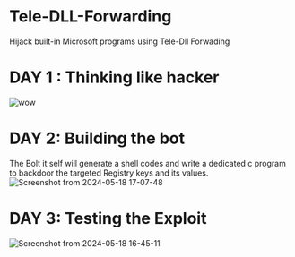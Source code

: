 # Tele-DLL-Forwarding
Hijack built-in Microsoft programs using Tele-Dll Forwading

# DAY 1 : Thinking like hacker
![wow](https://github.com/AuxGrep/Tele-DLL-Forwarding/assets/103135612/f97b27ce-8233-4f8e-9a22-25c65c26092c)

# DAY 2: Building the bot
The Bolt it self will generate a shell codes and write a dedicated c program to backdoor the targeted Registry keys and its values.
![Screenshot from 2024-05-18 17-07-48](https://github.com/AuxGrep/Tele-DLL-Forwarding/assets/103135612/f80f44f2-21ed-435b-97b3-86cc18a9f6cf)

# DAY 3: Testing the Exploit
![Screenshot from 2024-05-18 16-45-11](https://github.com/AuxGrep/Tele-DLL-Forwarding/assets/103135612/6580f523-f351-46b6-82b5-e2562e186e78)

